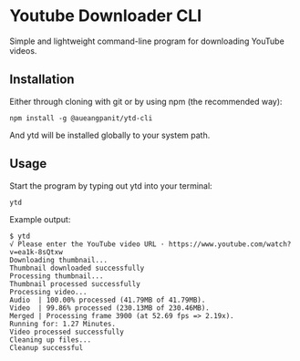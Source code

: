 # Youtube Downloader CLI

Simple and lightweight command-line program for downloading YouTube videos.

## Installation

Either through cloning with git or by using npm (the recommended way):

```
npm install -g @aueangpanit/ytd-cli
```

And ytd will be installed globally to your system path.

## Usage

Start the program by typing out ytd into your terminal:

```
ytd
```

Example output:

```
$ ytd
√ Please enter the YouTube video URL · https://www.youtube.com/watch?v=ea1k-8sQtxw
Downloading thumbnail...
Thumbnail downloaded successfully
Processing thumbnail...
Thumbnail processed successfully
Processing video...
Audio  | 100.00% processed (41.79MB of 41.79MB).
Video  | 99.86% processed (230.13MB of 230.46MB).
Merged | Processing frame 3900 (at 52.69 fps => 2.19x).
Running for: 1.27 Minutes.
Video processed successfully
Cleaning up files...
Cleanup successful
```
